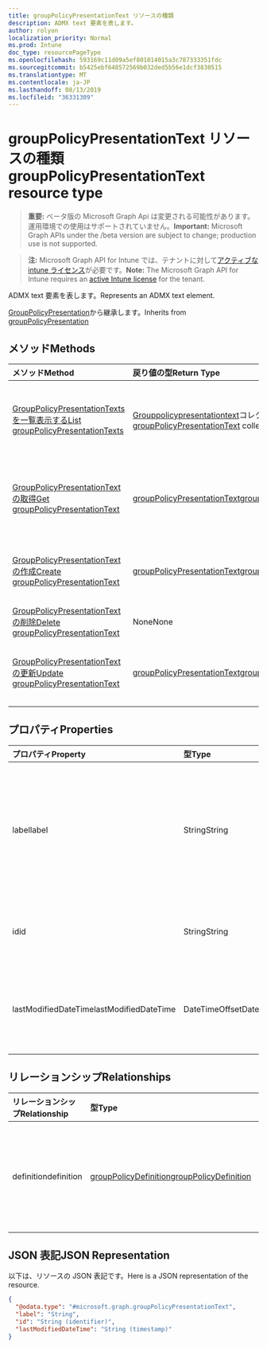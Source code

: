 ```yaml
---
title: groupPolicyPresentationText リソースの種類
description: ADMX text 要素を表します。
author: rolyon
localization_priority: Normal
ms.prod: Intune
doc_type: resourcePageType
ms.openlocfilehash: 593169c11d09a5ef801014015a3c787333351fdc
ms.sourcegitcommit: b5425ebf648572569b032ded5b56e1dcf3830515
ms.translationtype: MT
ms.contentlocale: ja-JP
ms.lasthandoff: 08/13/2019
ms.locfileid: "36331309"
---
```

# <a name="grouppolicypresentationtext-resource-type"></a><span data-ttu-id="a8017-103">groupPolicyPresentationText リソースの種類</span><span class="sxs-lookup"><span data-stu-id="a8017-103">groupPolicyPresentationText resource type</span></span>

> <span data-ttu-id="a8017-104">**重要:** ベータ版の Microsoft Graph Api は変更される可能性があります。運用環境での使用はサポートされていません。</span><span class="sxs-lookup"><span data-stu-id="a8017-104">**Important:** Microsoft Graph APIs under the /beta version are subject to change; production use is not supported.</span></span>

> <span data-ttu-id="a8017-105">**注:** Microsoft Graph API for Intune では、テナントに対して[アクティブな intune ライセンス](https://go.microsoft.com/fwlink/?linkid=839381)が必要です。</span><span class="sxs-lookup"><span data-stu-id="a8017-105">**Note:** The Microsoft Graph API for Intune requires an [active Intune license](https://go.microsoft.com/fwlink/?linkid=839381) for the tenant.</span></span>

<span data-ttu-id="a8017-106">ADMX text 要素を表します。</span><span class="sxs-lookup"><span data-stu-id="a8017-106">Represents an ADMX text element.</span></span>


<span data-ttu-id="a8017-107">[GroupPolicyPresentation](../resources/intune-grouppolicy-grouppolicypresentation.md)から継承します。</span><span class="sxs-lookup"><span data-stu-id="a8017-107">Inherits from [groupPolicyPresentation](../resources/intune-grouppolicy-grouppolicypresentation.md)</span></span>

## <a name="methods"></a><span data-ttu-id="a8017-108">メソッド</span><span class="sxs-lookup"><span data-stu-id="a8017-108">Methods</span></span>
|<span data-ttu-id="a8017-109">メソッド</span><span class="sxs-lookup"><span data-stu-id="a8017-109">Method</span></span>|<span data-ttu-id="a8017-110">戻り値の型</span><span class="sxs-lookup"><span data-stu-id="a8017-110">Return Type</span></span>|<span data-ttu-id="a8017-111">説明</span><span class="sxs-lookup"><span data-stu-id="a8017-111">Description</span></span>|
|:---|:---|:---|
|[<span data-ttu-id="a8017-112">GroupPolicyPresentationTexts を一覧表示する</span><span class="sxs-lookup"><span data-stu-id="a8017-112">List groupPolicyPresentationTexts</span></span>](../api/intune-grouppolicy-grouppolicypresentationtext-list.md)|<span data-ttu-id="a8017-113">[Grouppolicypresentationtext](../resources/intune-grouppolicy-grouppolicypresentationtext.md)コレクション</span><span class="sxs-lookup"><span data-stu-id="a8017-113">[groupPolicyPresentationText](../resources/intune-grouppolicy-grouppolicypresentationtext.md) collection</span></span>|<span data-ttu-id="a8017-114">[Grouppolicypresentationtext](../resources/intune-grouppolicy-grouppolicypresentationtext.md)オブジェクトのプロパティとリレーションシップをリストします。</span><span class="sxs-lookup"><span data-stu-id="a8017-114">List properties and relationships of the [groupPolicyPresentationText](../resources/intune-grouppolicy-grouppolicypresentationtext.md) objects.</span></span>|
|[<span data-ttu-id="a8017-115">GroupPolicyPresentationText の取得</span><span class="sxs-lookup"><span data-stu-id="a8017-115">Get groupPolicyPresentationText</span></span>](../api/intune-grouppolicy-grouppolicypresentationtext-get.md)|[<span data-ttu-id="a8017-116">groupPolicyPresentationText</span><span class="sxs-lookup"><span data-stu-id="a8017-116">groupPolicyPresentationText</span></span>](../resources/intune-grouppolicy-grouppolicypresentationtext.md)|<span data-ttu-id="a8017-117">[Grouppolicypresentationtext](../resources/intune-grouppolicy-grouppolicypresentationtext.md)オブジェクトのプロパティとリレーションシップを読み取ります。</span><span class="sxs-lookup"><span data-stu-id="a8017-117">Read properties and relationships of the [groupPolicyPresentationText](../resources/intune-grouppolicy-grouppolicypresentationtext.md) object.</span></span>|
|[<span data-ttu-id="a8017-118">GroupPolicyPresentationText の作成</span><span class="sxs-lookup"><span data-stu-id="a8017-118">Create groupPolicyPresentationText</span></span>](../api/intune-grouppolicy-grouppolicypresentationtext-create.md)|[<span data-ttu-id="a8017-119">groupPolicyPresentationText</span><span class="sxs-lookup"><span data-stu-id="a8017-119">groupPolicyPresentationText</span></span>](../resources/intune-grouppolicy-grouppolicypresentationtext.md)|<span data-ttu-id="a8017-120">新しい[Grouppolicypresentationtext](../resources/intune-grouppolicy-grouppolicypresentationtext.md)オブジェクトを作成します。</span><span class="sxs-lookup"><span data-stu-id="a8017-120">Create a new [groupPolicyPresentationText](../resources/intune-grouppolicy-grouppolicypresentationtext.md) object.</span></span>|
|[<span data-ttu-id="a8017-121">GroupPolicyPresentationText の削除</span><span class="sxs-lookup"><span data-stu-id="a8017-121">Delete groupPolicyPresentationText</span></span>](../api/intune-grouppolicy-grouppolicypresentationtext-delete.md)|<span data-ttu-id="a8017-122">None</span><span class="sxs-lookup"><span data-stu-id="a8017-122">None</span></span>|<span data-ttu-id="a8017-123">[Grouppolicypresentationtext](../resources/intune-grouppolicy-grouppolicypresentationtext.md)を削除します。</span><span class="sxs-lookup"><span data-stu-id="a8017-123">Deletes a [groupPolicyPresentationText](../resources/intune-grouppolicy-grouppolicypresentationtext.md).</span></span>|
|[<span data-ttu-id="a8017-124">GroupPolicyPresentationText の更新</span><span class="sxs-lookup"><span data-stu-id="a8017-124">Update groupPolicyPresentationText</span></span>](../api/intune-grouppolicy-grouppolicypresentationtext-update.md)|[<span data-ttu-id="a8017-125">groupPolicyPresentationText</span><span class="sxs-lookup"><span data-stu-id="a8017-125">groupPolicyPresentationText</span></span>](../resources/intune-grouppolicy-grouppolicypresentationtext.md)|<span data-ttu-id="a8017-126">[Grouppolicypresentationtext](../resources/intune-grouppolicy-grouppolicypresentationtext.md)オブジェクトのプロパティを更新します。</span><span class="sxs-lookup"><span data-stu-id="a8017-126">Update the properties of a [groupPolicyPresentationText](../resources/intune-grouppolicy-grouppolicypresentationtext.md) object.</span></span>|

## <a name="properties"></a><span data-ttu-id="a8017-127">プロパティ</span><span class="sxs-lookup"><span data-stu-id="a8017-127">Properties</span></span>
|<span data-ttu-id="a8017-128">プロパティ</span><span class="sxs-lookup"><span data-stu-id="a8017-128">Property</span></span>|<span data-ttu-id="a8017-129">型</span><span class="sxs-lookup"><span data-stu-id="a8017-129">Type</span></span>|<span data-ttu-id="a8017-130">説明</span><span class="sxs-lookup"><span data-stu-id="a8017-130">Description</span></span>|
|:---|:---|:---|
|<span data-ttu-id="a8017-131">label</span><span class="sxs-lookup"><span data-stu-id="a8017-131">label</span></span>|<span data-ttu-id="a8017-132">String</span><span class="sxs-lookup"><span data-stu-id="a8017-132">String</span></span>|<span data-ttu-id="a8017-133">任意のプレゼンテーションエンティティのローカライズされたテキストラベル。</span><span class="sxs-lookup"><span data-stu-id="a8017-133">Localized text label for any presentation entity.</span></span> <span data-ttu-id="a8017-134">既定値は空白です。</span><span class="sxs-lookup"><span data-stu-id="a8017-134">The default value is empty.</span></span> <span data-ttu-id="a8017-135">[GroupPolicyPresentation](../resources/intune-grouppolicy-grouppolicypresentation.md)から継承します。</span><span class="sxs-lookup"><span data-stu-id="a8017-135">Inherited from [groupPolicyPresentation](../resources/intune-grouppolicy-grouppolicypresentation.md)</span></span>|
|<span data-ttu-id="a8017-136">id</span><span class="sxs-lookup"><span data-stu-id="a8017-136">id</span></span>|<span data-ttu-id="a8017-137">String</span><span class="sxs-lookup"><span data-stu-id="a8017-137">String</span></span>|<span data-ttu-id="a8017-138">エンティティのキー。</span><span class="sxs-lookup"><span data-stu-id="a8017-138">Key of the entity.</span></span> <span data-ttu-id="a8017-139">[GroupPolicyPresentation](../resources/intune-grouppolicy-grouppolicypresentation.md)から継承します。</span><span class="sxs-lookup"><span data-stu-id="a8017-139">Inherited from [groupPolicyPresentation](../resources/intune-grouppolicy-grouppolicypresentation.md)</span></span>|
|<span data-ttu-id="a8017-140">lastModifiedDateTime</span><span class="sxs-lookup"><span data-stu-id="a8017-140">lastModifiedDateTime</span></span>|<span data-ttu-id="a8017-141">DateTimeOffset</span><span class="sxs-lookup"><span data-stu-id="a8017-141">DateTimeOffset</span></span>|<span data-ttu-id="a8017-142">エンティティが最後に変更された日付と時刻。</span><span class="sxs-lookup"><span data-stu-id="a8017-142">The date and time the entity was last modified.</span></span> <span data-ttu-id="a8017-143">[GroupPolicyPresentation](../resources/intune-grouppolicy-grouppolicypresentation.md)から継承します。</span><span class="sxs-lookup"><span data-stu-id="a8017-143">Inherited from [groupPolicyPresentation](../resources/intune-grouppolicy-grouppolicypresentation.md)</span></span>|

## <a name="relationships"></a><span data-ttu-id="a8017-144">リレーションシップ</span><span class="sxs-lookup"><span data-stu-id="a8017-144">Relationships</span></span>
|<span data-ttu-id="a8017-145">リレーションシップ</span><span class="sxs-lookup"><span data-stu-id="a8017-145">Relationship</span></span>|<span data-ttu-id="a8017-146">型</span><span class="sxs-lookup"><span data-stu-id="a8017-146">Type</span></span>|<span data-ttu-id="a8017-147">説明</span><span class="sxs-lookup"><span data-stu-id="a8017-147">Description</span></span>|
|:---|:---|:---|
|<span data-ttu-id="a8017-148">definition</span><span class="sxs-lookup"><span data-stu-id="a8017-148">definition</span></span>|[<span data-ttu-id="a8017-149">groupPolicyDefinition</span><span class="sxs-lookup"><span data-stu-id="a8017-149">groupPolicyDefinition</span></span>](../resources/intune-grouppolicy-grouppolicydefinition.md)|<span data-ttu-id="a8017-150">プレゼンテーションに関連付けられたグループポリシーの定義。</span><span class="sxs-lookup"><span data-stu-id="a8017-150">The group policy definition associated with the presentation.</span></span> <span data-ttu-id="a8017-151">[GroupPolicyPresentation](../resources/intune-grouppolicy-grouppolicypresentation.md)から継承します。</span><span class="sxs-lookup"><span data-stu-id="a8017-151">Inherited from [groupPolicyPresentation](../resources/intune-grouppolicy-grouppolicypresentation.md)</span></span>|

## <a name="json-representation"></a><span data-ttu-id="a8017-152">JSON 表記</span><span class="sxs-lookup"><span data-stu-id="a8017-152">JSON Representation</span></span>
<span data-ttu-id="a8017-153">以下は、リソースの JSON 表記です。</span><span class="sxs-lookup"><span data-stu-id="a8017-153">Here is a JSON representation of the resource.</span></span>
<!-- {
  "blockType": "resource",
  "keyProperty": "id",
  "@odata.type": "microsoft.graph.groupPolicyPresentationText"
}
-->
``` json
{
  "@odata.type": "#microsoft.graph.groupPolicyPresentationText",
  "label": "String",
  "id": "String (identifier)",
  "lastModifiedDateTime": "String (timestamp)"
}
```



